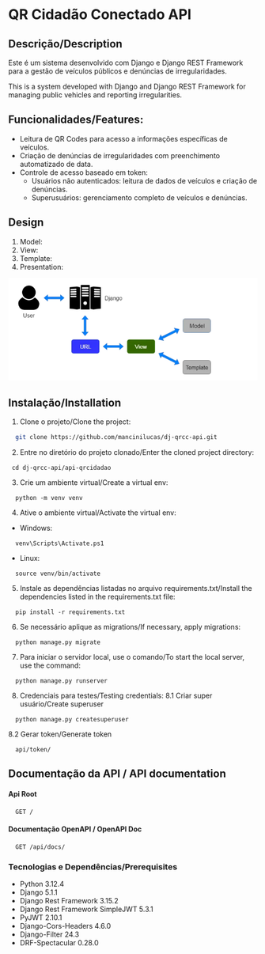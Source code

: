 # QR Cidadão Conectado API

## Descrição/Description

Este é um sistema desenvolvido com Django e Django REST Framework para a gestão de veículos públicos e denúncias de irregularidades.

This is a system developed with Django and Django REST Framework for managing public vehicles and reporting irregularities.


## Funcionalidades/Features:
- Leitura de QR Codes para acesso a informações específicas de veículos.
- Criação de denúncias de irregularidades com preenchimento automatizado de data.
- Controle de acesso baseado em token:
    - Usuários não autenticados: leitura de dados de veículos e criação de denúncias.
    - Superusuários: gerenciamento completo de veículos e denúncias.
      

## Design

1. Model:
2. View:
3. Template:
4. Presentation:

![Architecture](./architecture.png)


## Instalação/Installation

1. Clone o projeto/Clone the project:

```bash
  git clone https://github.com/mancinilucas/dj-qrcc-api.git
```

2. Entre no diretório do projeto clonado/Enter the cloned project directory:
```
 cd dj-qrcc-api/api-qrcidadao
```

3. Crie um ambiente virtual/Create a virtual env:
```
  python -m venv venv
```

4. Ative o ambiente virtual/Activate the virtual env:

- Windows:
```
  venv\Scripts\Activate.ps1
```

- Linux:
```
  source venv/bin/activate
```

5. Instale as dependências listadas no arquivo requirements.txt/Install the dependencies listed in the requirements.txt file:
```
  pip install -r requirements.txt
```

6. Se necessário aplique as migrations/If necessary, apply migrations:
```
  python manage.py migrate
```

7. Para iniciar o servidor local, use o comando/To start the local server, use the command:
```
  python manage.py runserver
```

8. Credenciais para testes/Testing credentials:
8.1 Criar super usuário/Create superuser
```
  python manage.py createsuperuser
```
8.2 Gerar token/Generate token
```
  api/token/
```


## Documentação da API / API documentation

#### Api Root

```
  GET /
```

#### Documentação OpenAPI / OpenAPI Doc

```
  GET /api/docs/
```
### Tecnologias e Dependências/Prerequisites

- Python 3.12.4
- Django 5.1.1
- Django Rest Framework 3.15.2
- Django Rest Framework SimpleJWT 5.3.1
- PyJWT 2.10.1
- Django-Cors-Headers 4.6.0
- Django-Filter 24.3
- DRF-Spectacular 0.28.0
